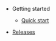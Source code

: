- Getting started

    - [Quick start](en/quick-start.md)

- [Releases](https://github.com/ctripcorp/apollo/releases)
